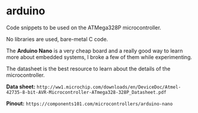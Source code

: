 # arduino
Code snippets to be used on the ATMega328P microcontroller.

No libraries are used, bare-metal C code.

The __Arduino Nano__ is a very cheap board and a really good way to learn more about embedded systems, I broke a few of them while experimenting.

The datasheet is the best resource to learn about the details of the microcontroller.

__Data sheet:__ `http://ww1.microchip.com/downloads/en/DeviceDoc/Atmel-42735-8-bit-AVR-Microcontroller-ATmega328-328P_Datasheet.pdf`

__Pinout:__ `https://components101.com/microcontrollers/arduino-nano`
